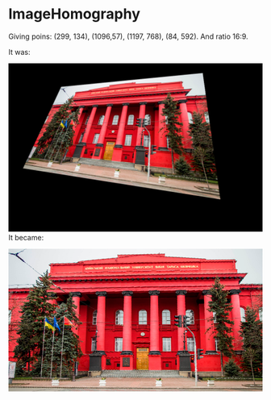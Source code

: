 # ImageHomography
Giving poins: (299, 134), (1096,57), (1197, 768), (84, 592). And ratio 16:9.

It was:

![Was](test.png)
It became:

![Became](res.png)
